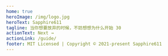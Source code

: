 ```yaml
---
home: true
heroImage: /img/logo.jpg
heroText: Sapphire611
tagline: 当你想要放弃的时候，不妨想想为什么开始 30
actionText: Next →
actionLink: /guide/
footer: MIT Licensed | Copyright © 2021-present Sapphire611
---
```

